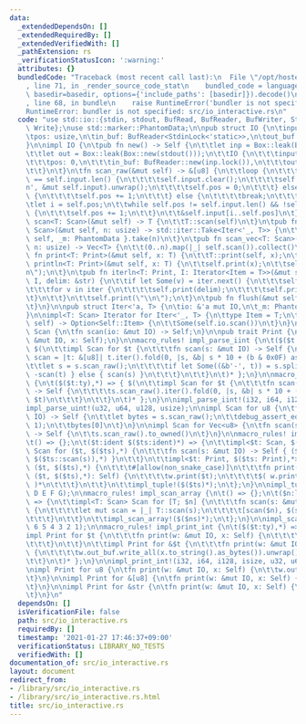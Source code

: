 ```yaml
---
data:
  _extendedDependsOn: []
  _extendedRequiredBy: []
  _extendedVerifiedWith: []
  _pathExtension: rs
  _verificationStatusIcon: ':warning:'
  attributes: {}
  bundledCode: "Traceback (most recent call last):\n  File \"/opt/hostedtoolcache/Python/3.9.1/x64/lib/python3.9/site-packages/onlinejudge_verify/documentation/build.py\"\
    , line 71, in _render_source_code_stat\n    bundled_code = language.bundle(stat.path,\
    \ basedir=basedir, options={'include_paths': [basedir]}).decode()\n  File \"/opt/hostedtoolcache/Python/3.9.1/x64/lib/python3.9/site-packages/onlinejudge_verify/languages/user_defined.py\"\
    , line 68, in bundle\n    raise RuntimeError('bundler is not specified: {}'.format(path.as_posix()))\n\
    RuntimeError: bundler is not specified: src/io_interactive.rs\n"
  code: "use std::io::{stdin, stdout, BufRead, BufReader, BufWriter, StdinLock, StdoutLock,\
    \ Write};\nuse std::marker::PhantomData;\n\npub struct IO {\n\tinput: Vec<u8>,\n\
    \tpos: usize,\n\tin_buf: BufReader<StdinLock<'static>>,\n\tout_buf: BufWriter<StdoutLock<'static>>,\n\
    }\n\nimpl IO {\n\tpub fn new() -> Self {\n\t\tlet inp = Box::leak(Box::new(stdin()));\n\
    \t\tlet out = Box::leak(Box::new(stdout()));\n\t\tIO {\n\t\t\tinput: Vec::new(),\n\
    \t\t\tpos: 0,\n\t\t\tin_buf: BufReader::new(inp.lock()),\n\t\t\tout_buf: BufWriter::new(out.lock()),\n\
    \t\t}\n\t}\n\tfn scan_raw(&mut self) -> &[u8] {\n\t\tloop {\n\t\t\tif self.pos\
    \ == self.input.len() {\n\t\t\t\tself.input.clear();\n\t\t\t\tself.in_buf.read_until(b'\\\
    n', &mut self.input).unwrap();\n\t\t\t\tself.pos = 0;\n\t\t\t} else if self.input[self.pos].is_ascii_whitespace()\
    \ {\n\t\t\t\tself.pos += 1;\n\t\t\t} else {\n\t\t\t\tbreak;\n\t\t\t}\n\t\t}\n\t\
    \tlet i = self.pos;\n\t\twhile self.pos != self.input.len() && !self.input[self.pos].is_ascii_whitespace()\
    \ {\n\t\t\tself.pos += 1;\n\t\t}\n\t\t&self.input[i..self.pos]\n\t}\n\tpub fn\
    \ scan<T: Scan>(&mut self) -> T {\n\t\tT::scan(self)\n\t}\n\tpub fn scan_iter<T:\
    \ Scan>(&mut self, n: usize) -> std::iter::Take<Iter<'_, T>> {\n\t\tIter { io:\
    \ self, _m: PhantomData }.take(n)\n\t}\n\tpub fn scan_vec<T: Scan>(&mut self,\
    \ n: usize) -> Vec<T> {\n\t\t(0..n).map(|_| self.scan()).collect()\n\t}\n\tpub\
    \ fn print<T: Print>(&mut self, x: T) {\n\t\tT::print(self, x);\n\t}\n\tpub fn\
    \ println<T: Print>(&mut self, x: T) {\n\t\tself.print(x);\n\t\tself.print(\"\\\
    n\");\n\t}\n\tpub fn iterln<T: Print, I: Iterator<Item = T>>(&mut self, mut iter:\
    \ I, delim: &str) {\n\t\tif let Some(v) = iter.next() {\n\t\t\tself.print(v);\n\
    \t\t\tfor v in iter {\n\t\t\t\tself.print(delim);\n\t\t\t\tself.print(v);\n\t\t\
    \t}\n\t\t}\n\t\tself.print(\"\\n\");\n\t}\n\tpub fn flush(&mut self) {\n\t\tself.out_buf.flush().unwrap();\n\
    \t}\n}\n\npub struct Iter<'a, T> {\n\tio: &'a mut IO,\n\t_m: PhantomData<T>,\n\
    }\n\nimpl<T: Scan> Iterator for Iter<'_, T> {\n\ttype Item = T;\n\tfn next(&mut\
    \ self) -> Option<Self::Item> {\n\t\tSome(self.io.scan())\n\t}\n}\n\npub trait\
    \ Scan {\n\tfn scan(io: &mut IO) -> Self;\n}\n\npub trait Print {\n\tfn print(w:\
    \ &mut IO, x: Self);\n}\n\nmacro_rules! impl_parse_iint {\n\t($($t:ty),*) => {\
    \ $(\n\t\timpl Scan for $t {\n\t\t\tfn scan(s: &mut IO) -> Self {\n\t\t\t\tlet\
    \ scan = |t: &[u8]| t.iter().fold(0, |s, &b| s * 10 + (b & 0x0F) as $t);\n\t\t\
    \t\tlet s = s.scan_raw();\n\t\t\t\tif let Some((&b'-', t)) = s.split_first() {\
    \ -scan(t) } else { scan(s) }\n\t\t\t}\n\t\t}\n\t)* };\n}\n\nmacro_rules! impl_parse_uint\
    \ {\n\t($($t:ty),*) => { $(\n\t\timpl Scan for $t {\n\t\t\tfn scan(s: &mut IO)\
    \ -> Self {\n\t\t\t\ts.scan_raw().iter().fold(0, |s, &b| s * 10 + (b & 0x0F) as\
    \ $t)\n\t\t\t}\n\t\t}\n\t)* };\n}\n\nimpl_parse_iint!(i32, i64, i128, isize);\n\
    impl_parse_uint!(u32, u64, u128, usize);\n\nimpl Scan for u8 {\n\tfn scan(s: &mut\
    \ IO) -> Self {\n\t\tlet bytes = s.scan_raw();\n\t\tdebug_assert_eq!(bytes.len(),\
    \ 1);\n\t\tbytes[0]\n\t}\n}\n\nimpl Scan for Vec<u8> {\n\tfn scan(s: &mut IO)\
    \ -> Self {\n\t\ts.scan_raw().to_owned()\n\t}\n}\n\nmacro_rules! impl_tuple {\n\
    \t() => {};\n\t($t:ident $($ts:ident)*) => {\n\t\timpl<$t: Scan, $($ts: Scan),*>\
    \ Scan for ($t, $($ts),*) {\n\t\t\tfn scan(s: &mut IO) -> Self { ($t::scan(s),\
    \ $($ts::scan(s)),*) }\n\t\t}\n\t\timpl<$t: Print, $($ts: Print),*> Print for\
    \ ($t, $($ts),*) {\n\t\t\t#[allow(non_snake_case)]\n\t\t\tfn print(w: &mut IO,\
    \ ($t, $($ts),*): Self) {\n\t\t\t\tw.print($t);\n\t\t\t\t$( w.print(\" \"); w.print($ts);\
    \ )*\n\t\t\t}\n\t\t}\n\t\timpl_tuple!($($ts)*);\n\t};\n}\n\nimpl_tuple!(A B C\
    \ D E F G);\n\nmacro_rules! impl_scan_array {\n\t() => {};\n\t($n:literal $($ns:literal)*)\
    \ => {\n\t\timpl<T: Scan> Scan for [T; $n] {\n\t\t\tfn scan(s: &mut IO) -> Self\
    \ {\n\t\t\t\tlet mut scan = |_| T::scan(s);\n\t\t\t\t[scan($n), $(scan($ns)),*]\n\
    \t\t\t}\n\t\t}\n\t\timpl_scan_array!($($ns)*);\n\t};\n}\n\nimpl_scan_array!(7\
    \ 6 5 4 3 2 1);\n\nmacro_rules! impl_print_int {\n\t($($t:ty),*) => { $(\n\t\t\
    impl Print for $t {\n\t\t\tfn print(w: &mut IO, x: Self) {\n\t\t\t\tw.out_buf.write_all(x.to_string().as_bytes()).unwrap();\n\
    \t\t\t}\n\t\t}\n\t\timpl Print for &$t {\n\t\t\tfn print(w: &mut IO, x: Self)\
    \ {\n\t\t\t\tw.out_buf.write_all(x.to_string().as_bytes()).unwrap();\n\t\t\t}\n\
    \t\t}\n\t)* };\n}\n\nimpl_print_int!(i32, i64, i128, isize, u32, u64, u128, usize);\n\
    \nimpl Print for u8 {\n\tfn print(w: &mut IO, x: Self) {\n\t\tw.out_buf.write_all(&[x]).unwrap();\n\
    \t}\n}\n\nimpl Print for &[u8] {\n\tfn print(w: &mut IO, x: Self) {\n\t\tw.out_buf.write_all(x).unwrap();\n\
    \t}\n}\n\nimpl Print for &str {\n\tfn print(w: &mut IO, x: Self) {\n\t\tw.print(x.as_bytes());\n\
    \t}\n}\n"
  dependsOn: []
  isVerificationFile: false
  path: src/io_interactive.rs
  requiredBy: []
  timestamp: '2021-01-27 17:46:37+09:00'
  verificationStatus: LIBRARY_NO_TESTS
  verifiedWith: []
documentation_of: src/io_interactive.rs
layout: document
redirect_from:
- /library/src/io_interactive.rs
- /library/src/io_interactive.rs.html
title: src/io_interactive.rs
---
```


